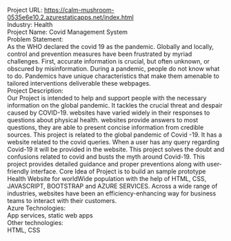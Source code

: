 Project URL: https://calm-mushroom-0535e6e10.2.azurestaticapps.net/index.html<br>
Industry: Health<br>
Project Name: Covid Management System<br>
Problem Statement:<br>
    As the WHO declared the covid 19 as the pandemic. Globally and locally, control and prevention measures have been frustrated by myriad challenges. First, accurate information is crucial, but often unknown, or obscured by misinformation. During a pandemic, people do not know what to do. Pandemics have unique characteristics that make them amenable to tailored interventions deliverable these webpages.<br>
Project Description:<br>
    Our Project is intended to help and support people with the necessary information on the global pandemic. It tackles the crucial threat and despair caused by COVID-19. websites have varied widely in their responses to questions about physical health. websites provide answers to most questions, they are able to present concise information from credible sources. This project is related to the global pandemic of Covid -19. It has a website related to the covid queries. When a user has any query regarding Covid-19 it will be provided in the website. This project solves the doubt and confusions related to covid and busts the myth around Covid-19. This project provides detailed guidance and proper preventions along with user-friendly interface. Core Idea of Project is to build an sample prototype Health Website for worldWide population with the help of HTML, CSS, JAVASCRIPT, BOOTSTRAP and AZURE SERVICES. Across a wide range of industries, websites have been an efficiency-enhancing way for business teams to interact with their customers.<br>
Azure Technologies:<br>
  App services, static web apps<br>
Other technologies:<br>
HTML, CSS
